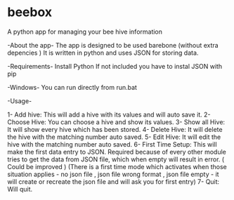 # beebox
A python app for managing your bee hive information

-About the app-
The app is designed to be used barebone (without extra depencies ) 
It is written in python and uses JSON for storing data.

-Requirements-
Install Python
If not included you have to instal JSON with pip


-Windows-
You can run directly from run.bat 

-Usage-

1- Add hive: This will add a hive with its values and will auto save it.
2- Choose Hive: You can choose a hive and show its values.
3- Show all Hive: It will show every hive which has been stored.
4- Delete Hive: It will delete the hive with the matching number auto saved.
5- Edit Hive: It will edit the hive with the matching number auto saved.
6- First Time Setup: This will make the first data entry to JSON. Required because of every other module tries to get the data from JSON file, which when empty will result in error. ( Could be improved ) (There is a first time mode which activates when those situation applies - no json file , json file wrong format , json file empty - it will create or recreate the json file and will ask you for first entry)
7- Quit: Will quit.

